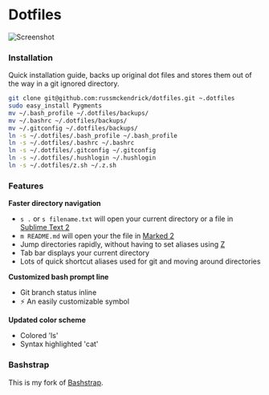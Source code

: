 # Dotfiles

![Screenshot](https://raw.github.com/russmckendrick/dotfiles/master/screenshot.png)

### Installation

Quick installation guide, backs up original dot files and stores them out of the way in a git ignored directory.

```bash
git clone git@github.com:russmckendrick/dotfiles.git ~.dotfiles
sudo easy_install Pygments
mv ~/.bash_profile ~/.dotfiles/backups/
mv ~/.bashrc ~/.dotfiles/backups/
mv ~/.gitconfig ~/.dotfiles/backups/
ln -s ~/.dotfiles/.bash_profile ~/.bash_profile 
ln -s ~/.dotfiles/.bashrc ~/.bashrc
ln -s ~/.dotfiles/.gitconfig ~/.gitconfig
ln -s ~/.dotfiles/.hushlogin ~/.hushlogin
ln -s ~/.dotfiles/z.sh ~/.z.sh
```

### Features

**Faster directory navigation**

- `s .` or `s filename.txt` will open your current directory or a file in [Sublime Text 2](http://www.sublimetext.com/2)
- `m README.md` will open your the file in [Marked 2](http://marked2app.com/)
- Jump directories rapidly, without having to set aliases using [Z](https://github.com/rupa/z)
- Tab bar displays your current directory
- Lots of quick shortcut aliases used for git and moving around directories

**Customized bash prompt line**

- Git branch status inline
- ⚡ An easily customizable symbol

**Updated color scheme**

- Colored 'ls'
- Syntax highlighted 'cat'

### Bashstrap

This is my fork of [Bashstrap](https://github.com/barryclark/bashstrap).
